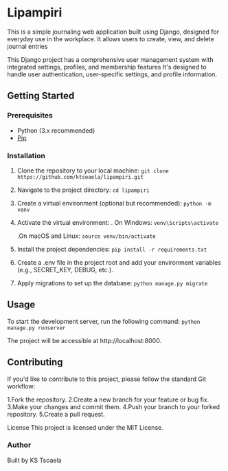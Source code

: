 # Lipampiri


This is a simple journaling web application built using Django, designed for everyday use in the workplace. It allows users to create, view, and delete journal entries


This Django project has a comprehensive user management system with integrated settings, profiles, and membership features It's designed to handle user authentication, user-specific settings, and profile information. 


## Getting Started

### Prerequisites

- Python (3.x recommended)
- [Pip](https://pip.pypa.io/en/stable/installation/)

### Installation

1. Clone the repository to your local machine:
   `git clone https://github.com/ktsoaela/lipampiri.git`


2. Navigate to the project directory:
    `cd lipampiri`


3. Create a virtual environment (optional but recommended):
    `python -m venv`

4. Activate the virtual environment:
    . On Windows:
    `venv\Scripts\activate`

    .On macOS and Linux:
    `source venv/bin/activate`

5. Install the project dependencies:
    `pip install -r requirements.txt`


6. Create a .env file in the project root and add your environment variables (e.g., SECRET_KEY, DEBUG, etc.).

7. Apply migrations to set up the database:
    `python manage.py migrate`


## Usage
To start the development server, run the following command:
    `python manage.py runserver`


The project will be accessible at http://localhost:8000.

## Contributing
If you'd like to contribute to this project, please follow the standard Git workflow:

1.Fork the repository.
2.Create a new branch for your feature or bug fix.
3.Make your changes and commit them.
4.Push your branch to your forked repository.
5.Create a pull request.

License
This project is licensed under the MIT License.

### Author
Built by KS Tsoaela
